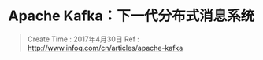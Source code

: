 
# Apache Kafka：下一代分布式消息系统

> Create Time : 2017年4月30日 Ref : http://www.infoq.com/cn/articles/apache-kafka

